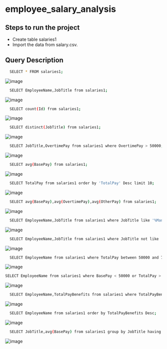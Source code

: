 # employee_salary_analysis

## Steps to run the project
- Create table salaries1
- Import the data from salary.csv.

## Query Description

```bash
  SELECT * FROM salaries1;
```
![image](https://github.com/user-attachments/assets/7a347d6d-87a1-4007-9f01-a9f174cfc0ca)

```bash
  SELECT EmployeeName,JobTitle from salaries1;
```
![image](https://github.com/user-attachments/assets/e00603f0-d905-4623-98df-0214f63986e5)

```bash
  SELECT count(Id) from salaries1;
```
![image](https://github.com/user-attachments/assets/a902d844-277b-48e0-9fbb-942e1c4e640b)

```bash
  SELECT distinct(JobTitle) from salaries1;
```
![image](https://github.com/user-attachments/assets/fa9f9349-982d-4f4a-bf36-02bc67bcb68c)

```bash
  SELECT JobTitle,OvertimePay from salaries1 where OvertimePay > 50000;
```
![image](https://github.com/user-attachments/assets/75f46ef1-1df3-4faf-8674-c48c78f36bf9)

```bash
  SELECT avg(BasePay) from salaries1;
```
![image](https://github.com/user-attachments/assets/bb224860-ff8f-4140-aaa8-159d5a44924a)

```bash
  SELECT TotalPay from salaries1 order by 'TotalPay' Desc limit 10;
```
![image](https://github.com/user-attachments/assets/e254659b-5407-48d0-b1fa-85e90fe55b7d)

```bash
  SELECT avg(BasePay),avg(OvertimePay),avg(OtherPay) from salaries1;
```
![image](https://github.com/user-attachments/assets/d8518184-e75e-4df7-bd11-990ede2bc685)

```bash
  SELECT EmployeeName,JobTitle from salaries1 where JobTitle like '%Manager%';
```
![image](https://github.com/user-attachments/assets/aceaf8bd-9ae4-43f8-a83a-cbdf50c99f2e)

```bash
  SELECT EmployeeName,JobTitle from salaries1 where JobTitle not like '%Manager%';
```
![image](https://github.com/user-attachments/assets/54c059a8-6ca0-4c1c-a1de-9015509eb447)

```bash
  SELECT EmployeeName from salaries1 where TotalPay between 50000 and 750000;
```
![image](https://github.com/user-attachments/assets/1f77d35a-2f3b-408a-9be6-865d9878d83e)

```bash
SELECT EmployeeName from salaries1 where BasePay < 50000 or TotalPay > 100000;
```
![image](https://github.com/user-attachments/assets/d860e854-67e8-4a1d-a511-8294f78b5773)

```bash
  SELECT EmployeeName,TotalPayBenefits from salaries1 where TotalPayBenefits between 125000 and 150000 and JobTitle like '%Director%';
```
![image](https://github.com/user-attachments/assets/20d110c4-eafb-420a-a7b1-ead1898241d4)

```bash
  SELECT EmployeeName from salaries1 order by TotalPayBenefits Desc;
```
![image](https://github.com/user-attachments/assets/c90136df-a8ee-4f5b-989a-8a156bdb8a1b)

```bash
  SELECT JobTitle,avg(BasePay) from salaries1 group by JobTitle having avg(BasePay) >= 100000 order by avg(BasePay) Desc;
```
![image](https://github.com/user-attachments/assets/92fc7ece-4e8d-439c-972f-b86efaf2e8e8)
